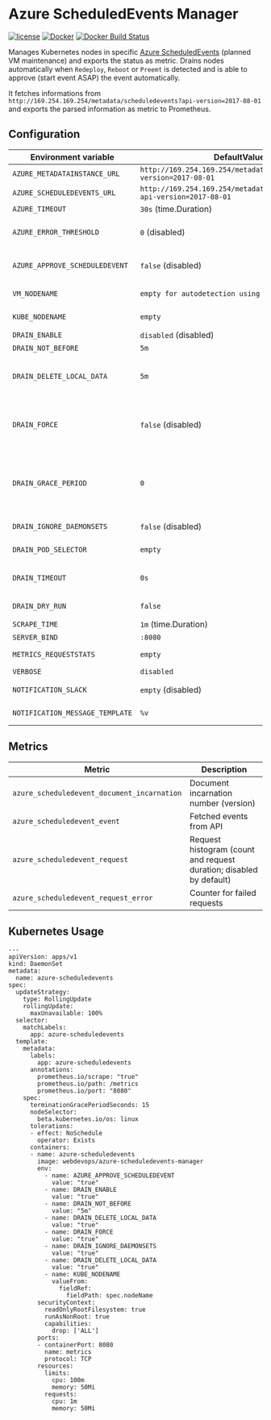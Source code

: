Azure ScheduledEvents Manager
==============================

[![license](https://img.shields.io/github/license/webdevops/azure-scheduledevents-manager.svg)](https://github.com/webdevops/azure-scheduledevents-manager/blob/master/LICENSE)
[![Docker](https://img.shields.io/badge/docker-webdevops%2Fazure--scheduledevents--manager-blue.svg?longCache=true&style=flat&logo=docker)](https://hub.docker.com/r/webdevops/azure-scheduledevents-manager/)
[![Docker Build Status](https://img.shields.io/docker/cloud/automated/webdevops/azure-scheduledevents-manager)](https://hub.docker.com/r/webdevops/azure-scheduledevents-manager/)

Manages Kubernetes nodes in specific [Azure ScheduledEvents](https://docs.microsoft.com/en-us/azure/virtual-machines/linux/scheduled-events) (planned VM maintenance) and exports the status as metric.
Drains nodes automatically when `Redeploy`, `Reboot` or `Preemt` is detected and is able to approve (start event ASAP) the event automatically.

It fetches informations from `http://169.254.169.254/metadata/scheduledevents?api-version=2017-08-01`
and exports the parsed information as metric to Prometheus.

Configuration
-------------

| Environment variable              | DefaultValue                                                              | Description                                                       |
|-----------------------------------|---------------------------------------------------------------------------|-------------------------------------------------------------------|
| `AZURE_METADATAINSTANCE_URL`      | `http://169.254.169.254/metadata/instance?api-version=2017-08-01`  | Azure API url                                                            |
| `AZURE_SCHEDULEDEVENTS_URL`       | `http://169.254.169.254/metadata/scheduledevents?api-version=2017-08-01`  | Azure API url                                                     |
| `AZURE_TIMEOUT`                   | `30s` (time.Duration)                                                     | API call timeout                                                  |
| `AZURE_ERROR_THRESHOLD`           | `0` (disabled)                                                            | API error threshold after which app will panic (`0` = dislabed)   |
| `AZURE_APPROVE_SCHEDULEDEVENT`    | `false` (disabled)                                                        | Approve ScheduledEvent and start (if possible) start them ASAP    |
| `VM_NODENAME`                     | `empty for autodetection using instance metadata`                         | Azure resource name of VM (empty for autodetection)               |
| `KUBE_NODENAME`                   | `empty`                                                                   | Kubernetes node name (required)                                   |
| `DRAIN_ENABLE`                    | `disabled` (disabled)                                                     | Enable drain handling                                             |
| `DRAIN_NOT_BEFORE`                | `5m`                                                                      | Dont drain before this time                                       |
| `DRAIN_DELETE_LOCAL_DATA`         | `5m`                                                                      | Continue even if there are pods using emptyDir (local data that will be deleted when the node is drained)                                   |
| `DRAIN_FORCE`                     | `false` (disabled)                                                        | Continue even if there are pods not managed by a ReplicationController, ReplicaSet, Job, DaemonSet or StatefulSet                                   |
| `DRAIN_GRACE_PERIOD`              | `0`                                                                       | Period of time in seconds given to each pod to terminate gracefully. If negative, the default value specified in the pod will be used                                   |
| `DRAIN_IGNORE_DAEMONSETS`         | `false` (disabled)                                                        | Ignore DaemonSet-managed pods                                     |
| `DRAIN_POD_SELECTOR`              | `empty`                                                                   | Label selector to filter pods on the node                         |
| `DRAIN_TIMEOUT`                   | `0s`                                                                      | The length of time to wait before giving up, zero means infinite  |
| `DRAIN_DRY_RUN`                   | `false`                                                                   | Dry run, do not drain, uncordon or label any node                 |
| `SCRAPE_TIME`                     | `1m` (time.Duration)                                                      | Time between API calls                                            |
| `SERVER_BIND`                     | `:8080`                                                                   | IP/Port binding                                                   |
| `METRICS_REQUESTSTATS`            | `empty`                                                                   | Enable metric `azure_scheduledevent_request`                      |
| `VERBOSE`                         | `disabled`                                                                | Verbose mode                                                      |
| `NOTIFICATION_SLACK`              | `empty` (disabled)                                                        | Slack webhook for drain notifications                             |
| `NOTIFICATION_MESSAGE_TEMPLATE`   | `%v`                                                                      | Template for notifications (sprintf)                              |

Metrics
-------

| Metric                                      | Description                                                                           |
|---------------------------------------------|---------------------------------------------------------------------------------------|
| `azure_scheduledevent_document_incarnation` | Document incarnation number (version)                                                 |
| `azure_scheduledevent_event`                | Fetched events from API                                                               |
| `azure_scheduledevent_request`              | Request histogram (count and request duration; disabled by default)                   |
| `azure_scheduledevent_request_error`        | Counter for failed requests                                                           |


Kubernetes Usage
----------------

```
---
apiVersion: apps/v1
kind: DaemonSet
metadata:
  name: azure-scheduledevents
spec:
  updateStrategy:
    type: RollingUpdate
    rollingUpdate:
      maxUnavailable: 100%
  selector:
    matchLabels:
      app: azure-scheduledevents
  template:
    metadata:
      labels:
        app: azure-scheduledevents
      annotations:
        prometheus.io/scrape: "true"
        prometheus.io/path: /metrics
        prometheus.io/port: "8080"
    spec:
      terminationGracePeriodSeconds: 15
      nodeSelector:
        beta.kubernetes.io/os: linux
      tolerations:
      - effect: NoSchedule
        operator: Exists
      containers:
      - name: azure-scheduledevents
        image: webdevops/azure-scheduledevents-manager
        env:
          - name: AZURE_APPROVE_SCHEDULEDEVENT
            value: "true"
          - name: DRAIN_ENABLE
            value: "true"
          - name: DRAIN_NOT_BEFORE
            value: "5m"
          - name: DRAIN_DELETE_LOCAL_DATA
            value: "true"
          - name: DRAIN_FORCE
            value: "true"
          - name: DRAIN_IGNORE_DAEMONSETS
            value: "true"
          - name: DRAIN_DELETE_LOCAL_DATA
            value: "true"
          - name: KUBE_NODENAME
            valueFrom:
              fieldRef:
                fieldPath: spec.nodeName
        securityContext:
          readOnlyRootFilesystem: true
          runAsNonRoot: true
          capabilities:
            drop: ['ALL']
        ports:
        - containerPort: 8080
          name: metrics
          protocol: TCP
        resources:
          limits:
            cpu: 100m
            memory: 50Mi
          requests:
            cpu: 1m
            memory: 50Mi
```
